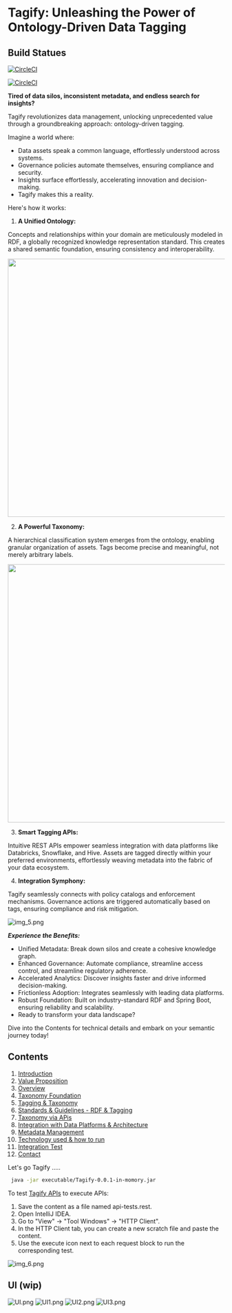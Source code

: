 # Tagify: Unleashing the Power of Ontology-Driven Data Tagging

## Build Statues

[![CircleCI](https://dl.circleci.com/status-badge/img/gh/mgorav/Tagify/tree/main.svg?style=svg&circle-token=CCIPAT_8dsVTiu6F6romJqm99VA1B_b03d8b2a0a59b5911dc4c7c38640ed95f9494304)](https://dl.circleci.com/status-badge/redirect/gh/mgorav/Tagify/tree/main)

[![CircleCI](https://circleci.com/gh/mgorav/Tagify/tree/main.svg?style=shield&circle-token=e3c70c65cd695ed11883ffabd8c8a6e8aff9ee07)](https://circleci.com/gh/mgorav/Tagify/tree/main
)


**Tired of data silos, inconsistent metadata, and endless search for insights?**

Tagify revolutionizes data management, unlocking unprecedented value through a groundbreaking approach: ontology-driven tagging.

Imagine a world where:

* Data assets speak a common language, effortlessly understood across systems.
* Governance policies automate themselves, ensuring compliance and security.
* Insights surface effortlessly, accelerating innovation and decision-making.
* Tagify makes this a reality.

Here's how it works:

1. **A Unified Ontology:**

Concepts and relationships within your domain are meticulously modeled in RDF, a globally recognized knowledge representation standard.
This creates a shared semantic foundation, ensuring consistency and interoperability.

<img src="images/img_3.png" width="600" style="display: inline-block;">

2. **A Powerful Taxonomy:**

A hierarchical classification system emerges from the ontology, enabling granular organization of assets.
Tags become precise and meaningful, not merely arbitrary labels.

<img src="images/img_4.png" width="600" style="display: inline-block;">

3. **Smart Tagging APIs:**

Intuitive REST APIs empower seamless integration with data platforms like Databricks, Snowflake, and Hive.
Assets are tagged directly within your preferred environments, effortlessly weaving metadata into the fabric of your data ecosystem.

4. **Integration Symphony:**

Tagify seamlessly connects with policy catalogs and enforcement mechanisms.
Governance actions are triggered automatically based on tags, ensuring compliance and risk mitigation.

![img_5.png](images/img_5.png)

**_Experience the Benefits:_**

* Unified Metadata: Break down silos and create a cohesive knowledge graph.
* Enhanced Governance: Automate compliance, streamline access control, and streamline regulatory adherence.
* Accelerated Analytics: Discover insights faster and drive informed decision-making.
* Frictionless Adoption: Integrates seamlessly with leading data platforms.
* Robust Foundation: Built on industry-standard RDF and Spring Boot, ensuring reliability and scalability.
* Ready to transform your data landscape?

Dive into the Contents for technical details and embark on your semantic journey today!

## Contents
1.  [Introduction](docs/introduction.md)
2.  [Value Proposition](docs/value_proposition.md)
3.  [Overview](overview.md)
4.  [Taxonomy Foundation](docs/taxonomy_foundation.md)
5.  [Tagging & Taxonomy](docs/tagging_taxonomy.md)
6.  [Standards & Guidelines - RDF & Tagging](docs/standard_guidelines.md)
7.  [Taxonomy via APis](docs/taxonomy_apis.md)
8.  [Integration with Data Platforms & Architecture](docs/integrations.md)
9.  [Metadata Management](docs/mdm.md)
10. [Technology used & how to run](docs/tech.md)
11. [Integration Test](docs/integration_tests.md)
12. [Contact](docs/contact.md)

Let's go Tagify .....

```bash
 java -jar executable/Tagify-0.0.1-in-momory.jar
```
To test [Tagify APIs](apis/api-tests.rest) to execute APIs:

1. Save the content as a file named api-tests.rest.
2. Open IntelliJ IDEA.
3. Go to "View" -> "Tool Windows" -> "HTTP Client".
4. In the HTTP Client tab, you can create a new scratch file and paste the content.
5. Use the execute icon next to each request block to run the corresponding test.

![img_6.png](images/img_6.png)

## UI (wip)

![UI.png](images/UI.png)
![UI1.png](images/UI1.png)
![UI2.png](images/UI2.png)
![UI3.png](images/UI3.png)